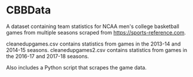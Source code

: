 # CBBData
A dataset containing team statistics for NCAA men's college basketball games from multiple seasons scraped from https://sports-reference.com.

cleanedupgames.csv contains statistics from games in the 2013-14 and 2014-15 seasons. cleanedupgames2.csv contains statistics from games in the 2016-17 and 2017-18 seasons.

Also includes a Python script that scrapes the game data. 

